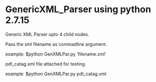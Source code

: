 # GenericXML_Parser using python 2.7.15


Generic XML Parser upto 4 child nodes.

Pass the xml filename as commadline argument.

example:
$python GenXMLPar.py 'filename.xml'

pdt_catag.xml file attached for testing.

example:
$python GenXMLPar.py pdt_catag.xml



